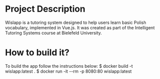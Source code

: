 # Project Description
Wislapp is a tutoring system designed to help users learn basic Polish vocabulary, implemented in Vue.js. 
It was created as part of the Intelligent Tutoring Systems course at Bielefeld University.

# How to build it?
To build the app follow the instructions below:
  $ docker build -t wislapp:latest .
  $ docker run -it --rm -p 8080:80 wislapp:latest
